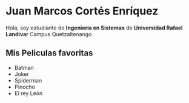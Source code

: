 # Juan Marcos Cortés Enríquez   
Hola, soy estudiante de **Ingenieria en Sistemas** de **Universidad Rafael Landivar** Campus Quetzaltenango

## Mis Peliculas favoritas
* Batman 
* Joker 
* Spiderman 
* Pinocho 
* El rey León 